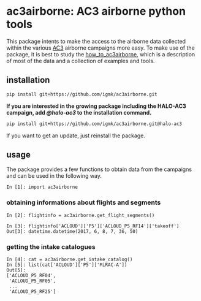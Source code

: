 # ac3airborne: AC3 airborne python tools 

This package intents to make the access to the airborne data collected within the various [AC3](http://www.ac3-tr.de/) airborne campaigns more easy. To make use of the package, it is best to study the [how_to_ac3airborne](https://igmk.github.io/how_to_ac3airborne/intro.html), which is a description of most of the data and a collection of examples and tools.

## installation
```bash
pip install git+https://github.com/igmk/ac3airborne.git
```

**If you are interested in the growing package including the HALO-AC3 campaign, add *@halo-ac3* to the installation command.**

```bash
pip install git+https://github.com/igmk/ac3airborne.git@halo-ac3
```

If you want to get an update, just reinstall the package.

## usage

The package provides a few functions to obtain data from the campaigns and can be used in the following way.

```ipython
In [1]: import ac3airborne
```

### obtaining informations about flights and segments

```ipython
In [2]: flightinfo = ac3airborne.get_flight_segments()

In [3]: flightinfo['ACLOUD']['P5']['ACLOUD_P5_RF14']['takeoff']
Out[3]: datetime.datetime(2017, 6, 8, 7, 36, 50)
```

### getting the intake catalogues

```ipython
In [4]: cat = ac3airborne.get_intake_catalog()
In [5]: list(cat['ACLOUD']['P5']['MiRAC-A'])                                                                                                                                                                                      
Out[5]: 
['ACLOUD_P5_RF04',
 'ACLOUD_P5_RF05',
 ...
 'ACLOUD_P5_RF25']
```
